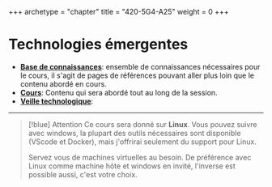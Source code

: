 +++
archetype = "chapter"
title = "420-5G4-A25"
weight = 0
+++

# Technologies émergentes

- [**Base de connaissances**](./base-de-connaissances): ensemble de connaissances nécessaires pour le cours, il s'agit de pages de références pouvant aller plus loin que le contenu abordé en cours.
- [**Cours**](./cours): Contenu qui sera abordé tout au long de la session.
- [**Veille technologique**](./veille_technologique/): 

---

> [!blue] Attention
> Ce cours sera donné sur **Linux**. Vous pouvez suivre avec windows, la plupart des outils nécessaires sont disponible (VScode et Docker), mais j'offrirai seulement du support pour Linux.
> 
> Servez vous de machines virtuelles au besoin. De préférence avec Linux comme machine hôte et windows en invité, l'inverse est possible aussi, c'est votre choix.
